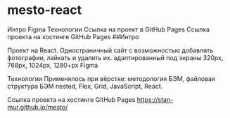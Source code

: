 # mesto-react
Интро
Figma
Технологии
Ссылка на проект в GitHub Pages
Ссылка проекта на хостинге GitHub Pages
##Интро

Проект на React. Одностраничный сайт c возможностью добавлять фотографии, лайкать и удалять их. адаптированный под экраны 320рх, 768рх, 1024рх, 1280+рх Figma


Технологии Применялось при вёрстке: методология БЭМ, файловая структура БЭМ nested, Flex, Grid, JavaScript, React.

Ссылка проекта на хостинге GitHub Pages https://stan-mur.github.io/mesto/